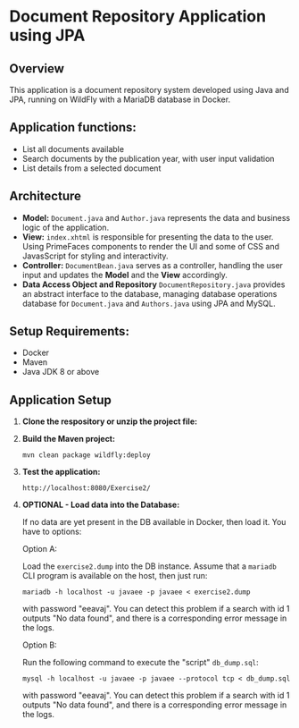 # Document Repository Application using JPA

## Overview
This application is a document repository system developed using Java and JPA, running on WildFly with a MariaDB database in Docker.

## Application functions:
- List all documents available
- Search documents by the publication year, with user input validation
- List details from a selected document

## Architecture
- **Model:** 
   `Document.java` and `Author.java` represents the data and business logic of the application.
- **View:**
   `index.xhtml` is responsible for presenting the data to the user. Using PrimeFaces components to render the UI and some of CSS and JavasScript for styling and interactivity.
- **Controller:**
   `DocumentBean.java` serves as a controller, handling the user input and updates the **Model** and the **View** accordingly.
- **Data Access Object and Repository**
   `DocumentRepository.java` provides an abstract interface to the database, managing database operations database for `Document.java` and `Authors.java` using JPA and MySQL.

## Setup Requirements:
- Docker
- Maven
- Java JDK 8 or above

## Application Setup

1. **Clone the respository or unzip the project file:**


2. **Build the Maven project:**

   ```
   mvn clean package wildfly:deploy
   ```

3. **Test the application:**

   ```
   http://localhost:8080/Exercise2/
   ```

4. **OPTIONAL - Load data into the Database:**

   If no data are yet present in the DB available in Docker, then load it. You have to options:
   
   Option A: 
   
      Load the `exercise2.dump` into the DB instance. Assume that a `mariadb` CLI program is available on the host, then just run:

      ```
      mariadb -h localhost -u javaee -p javaee < exercise2.dump
      ```

      with password "eeavaj". You can detect this problem if a search with id 1 outputs "No data found", and there is a corresponding error message in the logs.

   Option B:

      Run the following command to execute the "script" `db_dump.sql`:
      ```
      mysql -h localhost -u javaee -p javaee --protocol tcp < db_dump.sql
      ```
      with password "eeavaj". You can detect this problem if a search with id 1 outputs "No data found", and there is a corresponding error message in the logs.